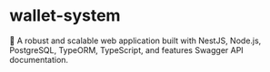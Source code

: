 # wallet-system
🚀 A robust and scalable web application built with NestJS, Node.js, PostgreSQL, TypeORM, TypeScript, and features Swagger API documentation.
